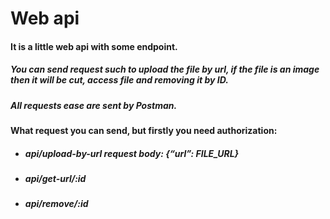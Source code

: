 # Web api
#### It is a little web api with some endpoint. 

##### You can send request such to upload the file by url, if the file is an image then it will be cut, access file and removing it by ID.

##### All requests ease are sent by Postman.

#### What request you can send, but firstly you need authorization:
-	##### api/upload-by-url request body: {“url”: FILE_URL}
-	##### api/get-url/:id
-	##### api/remove/:id